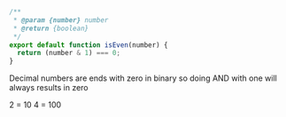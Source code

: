 ```js
/**
 * @param {number} number
 * @return {boolean}
 */
export default function isEven(number) {
  return (number & 1) === 0;
}

```

Decimal numbers are ends with zero in binary 
so doing AND with one will always results in zero

2 = 10
4 = 100